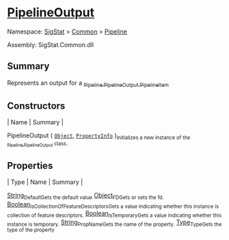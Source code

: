 # [PipelineOutput](./PipelineOutput.md)

Namespace: [SigStat]() > [Common](./../README.md) > [Pipeline](./README.md)

Assembly: SigStat.Common.dll

## Summary
Represents an output for a [<sub>Pipeline.PipelineOutput.PipelineItem</sub>](https://github.com/hargitomi97/sigstat/blob/master/docs/md/.md)

## Constructors

| Name | Summary | 

PipelineOutput ( [`Object`](https://docs.microsoft.com/en-us/dotnet/api/System.Object), [`PropertyInfo`](https://docs.microsoft.com/en-us/dotnet/api/System.Reflection.PropertyInfo) )<sub>Initializes a new instance of the [<sub>Pipeline.PipelineOutput</sub>](https://github.com/hargitomi97/sigstat/blob/master/docs/md/SigStat/Common/Pipeline/PipelineOutput.md) class.</sub>


## Properties

| Type | Name | Summary | 

[String](https://docs.microsoft.com/en-us/dotnet/api/System.String)<sub>Default</sub><sub>Gets the default value</sub>
[Object](https://docs.microsoft.com/en-us/dotnet/api/System.Object)<sub>FD</sub><sub>Gets or sets the fd.</sub>
[Boolean](https://docs.microsoft.com/en-us/dotnet/api/System.Boolean)<sub>IsCollectionOfFeatureDescriptors</sub><sub>Gets a value indicating whether this instance is collection of feature descriptors.</sub>
[Boolean](https://docs.microsoft.com/en-us/dotnet/api/System.Boolean)<sub>IsTemporary</sub><sub>Gets a value indicating whether this instance is temporary.</sub>
[String](https://docs.microsoft.com/en-us/dotnet/api/System.String)<sub>PropName</sub><sub>Gets the name of the property.</sub>
[Type](https://docs.microsoft.com/en-us/dotnet/api/System.Type)<sub>Type</sub><sub>Gets the type of the property</sub>


